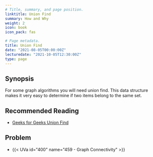 ```yaml
---
# Title, summary, and page position.
linktitle: Union Find
summary: How and Why
weight: 2
icon: book
icon_pack: fas

# Page metadata.
title: Union Find
date: "2021-08-05T00:00:00Z"
lecturedate: "2021-10-05T12:30:00Z"
type: page
---
```


## Synopsis

For some graph algorithms you will need union find.  This data structure
makes it very easy to determine if two items belong to the same set.

## Recommended Reading

 - [Geeks for Geeks Union Find](https://www.geeksforgeeks.org/union-find/)

## Problem

 - {{< UVa id="400" name="459 - Graph Connectivity" >}}
